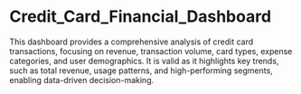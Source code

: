 # Credit_Card_Financial_Dashboard
This dashboard provides a comprehensive analysis of credit card transactions, focusing on revenue, transaction volume, card types, expense categories, and user demographics. It is valid as it highlights key trends, such as total revenue, usage patterns, and high-performing segments, enabling data-driven decision-making.
